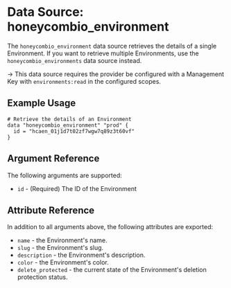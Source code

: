 # Data Source: honeycombio_environment

The `honeycombio_environment` data source retrieves the details of a single Environment.
If you want to retrieve multiple Environments, use the `honeycombio_environments` data source instead.

-> This data source requires the provider be configured with a Management Key with `environments:read` in the configured scopes.


## Example Usage

```hcl
# Retrieve the details of an Environment
data "honeycombio_environment" "prod" {
  id = "hcaen_01j1d7t02zf7wgw7q89z3t60vf"
}
```

## Argument Reference

The following arguments are supported:

* `id` - (Required) The ID of the Environment

## Attribute Reference

In addition to all arguments above, the following attributes are exported:

* `name` - the Environment's name.
* `slug` - the Environment's slug.
* `description` - the Environment's description.
* `color` - the Environment's color.
* `delete_protected` - the current state of the Environment's deletion protection status.

